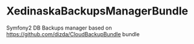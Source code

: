 XedinaskaBackupsManagerBundle
=============================

Symfony2 DB Backups manager based on https://github.com/dizda/CloudBackupBundle bundle
